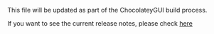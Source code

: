 This file will be updated as part of the ChocolateyGUI build process.

If you want to see the current release notes, please check [here](https://github.com/AdmiringWorm/Faker.Net.Portable/releases)

